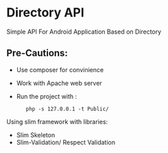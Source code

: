 # Directory API
Simple API For Android Application Based on Directory

## Pre-Cautions:

* Use composer for convinience
* Work with Apache web server
* Run the project with : 


         php -s 127.0.0.1 -t Public/ 

   


Using slim framework with libraries:
* Slim Skeleton 
* Slim-Validation/ Respect Validation
    

